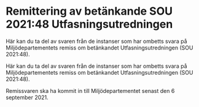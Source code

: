 # Remittering av betänkande SOU 2021:48 Utfasningsutredningen

Här kan du ta del av svaren från de instanser som har ombetts svara på Miljödepartementets remiss om betänkandet Utfasningsutredningen (SOU 2021:48).

Här kan du ta del av svaren från de instanser som har ombetts svara på Miljödepartementets remiss om betänkandet Utfasningsutredningen (SOU 2021:48).

Remissvaren ska ha kommit in till Miljödepartementet senast den 6 september 2021.
